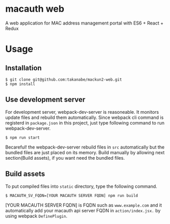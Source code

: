 # macauth web
A web application for MAC address management portal with ES6 + React + Redux

# Usage

## Installation
```
$ git clone git@github.com:takanabe/mackun2-web.git
$ npm install
```


## Use development server
For development server, webpack-dev-server is reasoneable. It monitors update files and rebuild them automatically. Since webpack cli command is registerd in `package.json` in this project, just type following command to run webpack-dev-server.

```
$ npm run start
```

Becareful! the webpack-dev-server rebuild files in `src` automatically but the bundled files are just placed on its memory. Build manually by allowing next section(Build assets), if you want need the bundled files.


## Build assets
To put compiled files into `static` directory, type the following command.

```
$ MACAUTH_SV_FQDN=[YOUR MACAUTH SERVER FQDN] npm run build
```

[YOUR MACAUTH SERVER FQDN] is FQDN such as `www.example.com` and it automatically add your macauth api server FQDN in `action/index.jsx.` by using webpack `DefinePlugin`.

